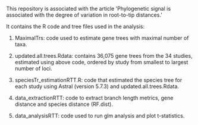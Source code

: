 This repository is associated with the article 'Phylogenetic signal is associated with the degree of variation in root-to-tip distances.'

It contains the R code and tree files used in the analysis:

  1. MaximalTrs: code used to estimate gene trees with maximal number of taxa.
  
  2. updated.all.trees.Rdata: contains 36,075 gene trees from the 34 studies, estimated using above code, ordered by study from smallest to largest number of loci.
  
  3. speciesTr_estimationRTT.R: code that estimated the species tree for each study using Astral (version 5.7.3) and updated.all.trees.Rdata.
  
  3. data_extractionRTT: code to extract branch length metrics, gene distance and species distance (RF.dist).
  
  4. data_analysisRTT: code used to run glm analysis and plot t-statistics.



